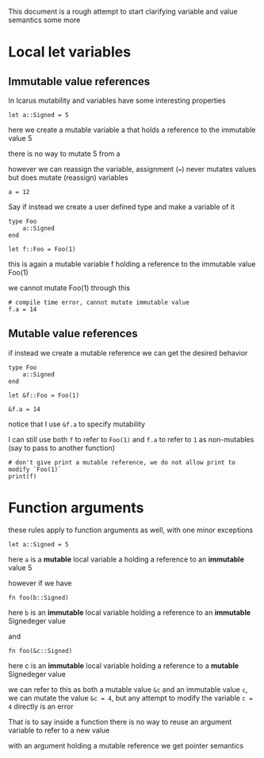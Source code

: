 This document is a rough attempt to start clarifying variable and value semantics some more

Local let variables
===================

Immutable value references
---------------------------

In Icarus mutability and variables have some interesting properties

    let a::Signed = 5

here we create a mutable variable a that holds a reference to the immutable value 5

there is no way to mutate 5 from a

however we can reassign the variable, assignment (`=`) never mutates values but does mutate (reassign) variables

    a = 12


Say if instead we create a user defined type and make a variable of it

    type Foo
        a::Signed
    end

    let f::Foo = Foo(1)

this is again a mutable variable f holding a reference to the immutable value Foo(1)

we cannot mutate Foo(1) through this

    # compile time error, cannot mutate immutable value
    f.a = 14


Mutable value references
---------------------------

if instead we create a mutable reference we can get the desired behavior

    type Foo
        a::Signed
    end

    let &f::Foo = Foo(1)

    &f.a = 14

notice that I use `&f.a` to specify mutability

I can still use both `f` to refer to `Foo(1)` and `f.a` to refer to `1` as non-mutables (say to pass to another function)

    # don't give print a mutable reference, we do not allow print to modify `Foo(1)`
    print(f)


Function arguments
==================

these rules apply to function arguments as well, with one minor exceptions

    let a::Signed = 5

here `a` is a **mutable** local variable a holding a reference to an **immutable** value 5

however if we have

    fn foo(b::Signed)

here `b` is an **immutable** local variable holding a reference to an **immutable** Signedeger value

and

    fn foo(&c::Signed)

here c is an **immutable** local variable holding a reference to a **mutable** Signedeger value

we can refer to this as both a mutable value `&c` and an immutable value `c`, we can mutate the value `&c = 4`,
but any attempt to modify the variable `c = 4` directly is an error



That is to say inside a function there is no way to reuse an argument variable to refer to a new value

with an argument holding a mutable reference we get pointer semantics

